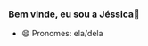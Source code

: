 ### Bem vinde, eu sou a Jéssica👋

- 😄 Pronomes: ela/dela
<!--!
[![Top Langs](https://github-readme-stats.vercel.app/api/top-langs/?username=jetks&layout=compact)](https://github.com/anuraghazra/github-readme-stats)

[Jetks's GitHub stats](https://github-readme-stats.vercel.app/api?username=jetks&show_icons=true&theme=radical)-->
